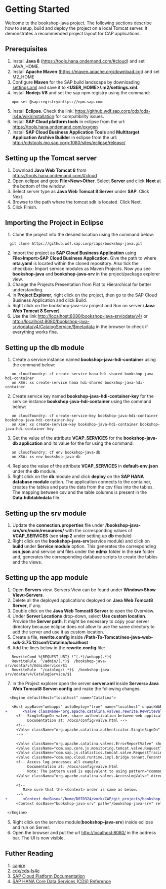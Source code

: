 # Getting Started

Welcome to the bookshop-java project. The following sections describe how to setup, build and deploy the project on a local Tomcat server. It demonstrates a recommended project layout for CAP applications.

## Prerequisites 
1.  Install **Java 8** (<https://tools.hana.ondemand.com/#cloud>) and set JAVA_HOME. 
2.  Install **Apache Maven** (<https://maven.apache.org/download.cgi>) and set M2_HOME
3.  Configure **Maven** for the SAP build landscape by downloading [settings.xml](http://nexus.wdf.sap.corp:8081/nexus/service/local/templates/settings/LeanDI/content) and save it to **<USER_HOME>/.m2/settings.xml**.
4.  Install **Nodejs V8** and set the sap npm registry using the command: 
 ```
    npm set @sap:registry=https://npm.sap.com
 ```
5.  Install **Eclipse**. Check the link: <https://github.wdf.sap.corp/cdx/cds-ls4e/wiki/Installation> for compatibility issues.
6.  Install **SAP Cloud platform tools** in eclipse from the url: <https://tools.hana.ondemand.com/oxygen>
7.  Install **SAP Cloud Business Application Tools** and  **Multitarget Application Archive Builder** in eclipse from the url: <http://cdstools.mo.sap.corp:1080/sites/eclipse/release/>

## Setting up the Tomcat server
1.  Download **Java Web Tomcat 8** from <https://tools.hana.ondemand.com/#cloud>
2.  Open eclipse and goto **File>New>Other**. Select **Server** and click **Next** at the bottom of the window.
3.  Select server type as **Java Web Tomcat 8 Server** under **SAP**. Click Next.
4.  Browse to the path where the tomcat sdk is located. Click Next.
5.  Click Finish.

## Importing the Project in Eclipse
1.  Clone the project into the desired location using the command below: 
```
  git clone https://github.wdf.sap.corp/caps/bookshop-java.git
```
2.  Import the project as **SAP Cloud Business Application** using **File>Import>SAP Cloud Business Application**. Give the path to where **mta.yaml** is located within the cloned repository. Also tick the checkbox: Import service modules as Maven Projects. 
Now you see **bookshop-java** and **bookshop-java-srv** in the project/package explorer view.
3.  Change the Projects Presentation from Flat to Hierarchical for better understanding.
4.  In **Project Explorer**, right click on the project, then go to the SAP Cloud Business Application and click Build.
5.  Right click on the bookshop-java-srv project and Run on server (**Java Web Tomcat 8 Server**).
6.  Use the link <http://localhost:8080/bookshop-java-srv/odata/v4/> or  
 <http://localhost:8080/bookshop-java-srv/odata/v4/CatalogService/$metadata> in the browser to check if everything works fine.

## Setting up the **db** module
1.  Create a service instance named **bookshop-java-hdi-container** using the command below:

```
   on cloudfoundry: cf create-service hana hdi-shared bookshop-java-hdi-container
   on XSA: xs create-service hana hdi-shared bookshop-java-hdi-container
```
2.  Create service key named **bookshop-java-hdi-container-key** for the service instance **bookshop-java-hdi-container** using the command below:

```
   on cloudfoundry: cf create-service-key bookshop-java-hdi-container bookshop-java-hdi-container-key
   on XSA: xs create-service-key bookshop-java-hdi-container bookshop-java-hdi-container-key
```
3.  Get the value of the attribute **VCAP_SERVICES** for the **bookshop-java-db application** and its value for the for using the command:

```
   on Cloudfoundry: cf env bookshop-java-db
   on XSA: xs env bookshop-java-db
   ```
4.  Replace the value of the attribute **VCAP_SERVICES**  in **default-env.json** under the **db** module.
5.  Right click on the **db** module and click **deploy** on the **SAP HANA database module** option. 
The application connects to the container, creates the tables and puts the data from the csv files into the tables. 
The mapping between csv and the table columns is present in the **Data.hdbtabledata** file.

## Setting up the **srv** module
1.  Update the **connection.properties** file under **/bookshop-java-srv/src/main/resources/**
with the corresponding values of **VCAP_SERVICES** (see **step 2** under setting up **db** module)
2.  Right click on the **bookshop-java-srv**(service module) and click on **build** under **Service module** option.
This generates the corresponding **csn.json** and service xml files under the **edmx** folder in the **srv** folder and, generates the corresponding database scripts to create the tables and the views.

## Setting up the app module
1.  Open **Servers** view. Servers View can be found under **Window>Show View>Servers**.
2.  Delete all the deployed applications deployed on **Java Web Tomcat8 Server**, if any.
3.  Double click on the **Java Web Tomcat8 Server** to open the Overview.
4.  Under **Server Locations** drop-down, select **Use custom location**. Provide the **Server path**. It might be necessary to copy your server directory because eclipse does not allow to use the same directory to add the server and use it as custom location.
5.  Create a file, **rewrite.config** inside **/Path-To-Tomcat/neo-java-web-sdk-3.75.12/conf/Catalina/localhost**
6.  Add the lines below in the **rewrite.config** file: 

```
   RewriteCond %{REQUEST_URI} !^(.*)/webapp(.*)$ 
   RewriteRule  ^/admin/(.*)$  /bookshop-java-srv/odata/v4/AdminService/$1
   RewriteRule  ^/catalog/(.*)$  /bookshop-java-srv/odata/v4/CatalogService/$1
```

7.  In the Project explorer open the server **server.xml** inside **Servers>Java Web Tomcat8 Server-config** and make the following changes:

   ```diff
     <Engine defaultHost="localhost" name="Catalina">

      <Host appBase="webapps" autoDeploy="true" name="localhost" unpackWARs="true">
+       <Valve className="org.apache.catalina.valves.rewrite.RewriteValve"/>
        <!-- SingleSignOn valve, share authentication between web applications
             Documentation at: /docs/config/valve.html -->
        <!--
        <Valve className="org.apache.catalina.authenticator.SingleSignOn" />
        -->
        
        <Valve className="org.apache.catalina.valves.ErrorReportValve" showServerInfo="false"/>
        <Valve className="com.sap.core.js.monitoring.tomcat.valve.RequestTracingValve"/>
        <Valve className="com.sap.js.statistics.tomcat.valve.RequestTracingValve"/>
        <Valve className="com.sap.cloud.runtime.impl.bridge.tenant.TenantValveWrapper"/>
        <!-- Access log processes all example.
             Documentation at: /docs/config/valve.html
             Note: The pattern used is equivalent to using pattern="common" -->
        <Valve className="org.apache.catalina.valves.AccessLogValve" directory="log" pattern="%h %l %u %t &quot;%r&quot; %s %b" prefix="localhost_access_log." suffix=".txt"/>
        
        <!-- 
           Make sure that the <Context> order is same as below.
        -->
+       <Context docBase="/home/D070324/work/CAP/git_projects/bookshop-java/node_modules/@sap/capm-samples-bookshop/app/" path=""/>
        <Context docBase="bookshop-java-srv" path="/bookshop-java-srv" reloadable="true" source="org.eclipse.jst.jee.server:bookshop-java-srv"/></Host>
  
    </Engine>
```
5.  Right click on the service module(**bookshop-java-srv**) inside eclipse and run on Server.
6.  Open the browser and put the url <http://localhost:8080/> in the address bar. The UI is now visible.

## Futher Reading
1. [capire](https://github.wdf.sap.corp/pages/cap/)
2. [cdx/cds-ls4e](https://github.wdf.sap.corp/cdx/cds-ls4e/wiki)
3. [SAP Cloud Platform Documentation](https://help.sap.com/viewer/65de2977205c403bbc107264b8eccf4b/Cloud/en-US/00823f91779d4d42aa29a498e0535cdf.html) 
4. [SAP HANA Core Data Services (CDS) Reference](https://help.sap.com/viewer/09b6623836854766b682356393c6c416/2.0.02/en-US)

